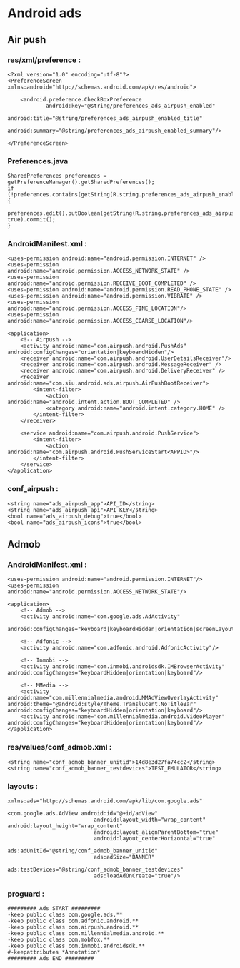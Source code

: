 Android ads
===========

Air push
---------

### res/xml/preference :

	<?xml version="1.0" encoding="utf-8"?>
	<PreferenceScreen xmlns:android="http://schemas.android.com/apk/res/android">

		<android.preference.CheckBoxPreference
				android:key="@string/preferences_ads_airpush_enabled"
				android:title="@string/preferences_ads_airpush_enabled_title"
				android:summary="@string/preferences_ads_airpush_enabled_summary"/>

	</PreferenceScreen>


### Preferences.java

	SharedPreferences preferences = getPreferenceManager().getSharedPreferences();
	if (!preferences.contains(getString(R.string.preferences_ads_airpush_enabled))) {
		preferences.edit().putBoolean(getString(R.string.preferences_ads_airpush_enabled), true).commit();
	}


### AndroidManifest.xml :

    <uses-permission android:name="android.permission.INTERNET" />
	<uses-permission android:name="android.permission.ACCESS_NETWORK_STATE" />
	<uses-permission android:name="android.permission.RECEIVE_BOOT_COMPLETED" />
	<uses-permission android:name="android.permission.READ_PHONE_STATE" />
	<uses-permission android:name="android.permission.VIBRATE" />
	<uses-permission android:name="android.permission.ACCESS_FINE_LOCATION"/>
    <uses-permission android:name="android.permission.ACCESS_COARSE_LOCATION"/>

	<application>
		<!-- Airpush -->
		<activity android:name="com.airpush.android.PushAds" android:configChanges="orientation|keyboardHidden"/>
		<receiver android:name="com.airpush.android.UserDetailsReceiver"/>
		<receiver android:name="com.airpush.android.MessageReceiver" />
		<receiver android:name="com.airpush.android.DeliveryReceiver" />
		<receiver android:name="com.siu.android.ads.airpush.AirPushBootReceiver">
			<intent-filter>
				<action android:name="android.intent.action.BOOT_COMPLETED" />
				<category android:name="android.intent.category.HOME" />
			</intent-filter>
		</receiver>

		<service android:name="com.airpush.android.PushService">
			<intent-filter>
				<action android:name="com.airpush.android.PushServiceStart<APPID>"/>
			</intent-filter>
		</service>
	</application>


### conf_airpush :

    <string name="ads_airpush_app">API_ID</string>
	<string name="ads_airpush_api">API_KEY</string>
	<bool name="ads_airpush_debug">true</bool>
	<bool name="ads_airpush_icons">true</bool>


Admob
------

### AndroidManifest.xml :

	<uses-permission android:name="android.permission.INTERNET"/>
	<uses-permission android:name="android.permission.ACCESS_NETWORK_STATE"/>

	<application>
        <!-- Admob -->
        <activity android:name="com.google.ads.AdActivity"
                  android:configChanges="keyboard|keyboardHidden|orientation|screenLayout|uiMode|screenSize|smallestScreenSize"/>

        <!-- Adfonic -->
        <activity android:name="com.adfonic.android.AdfonicActivity"/>

        <!-- Inmobi -->
        <activity android:name="com.inmobi.androidsdk.IMBrowserActivity" android:configChanges="keyboardHidden|orientation|keyboard"/>

        <!-- MMedia -->
        <activity android:name="com.millennialmedia.android.MMAdViewOverlayActivity" android:theme="@android:style/Theme.Translucent.NoTitleBar" android:configChanges="keyboardHidden|orientation|keyboard"/>
        <activity android:name="com.millennialmedia.android.VideoPlayer" android:configChanges="keyboardHidden|orientation|keyboard"/>
    </application>


### res/values/conf_admob.xml :

    <string name="conf_admob_banner_unitid">14d8e3d27fa74cc2</string>
    <string name="conf_admob_banner_testdevices">TEST_EMULATOR</string>


### layouts :

	xmlns:ads="http://schemas.android.com/apk/lib/com.google.ads"

	<com.google.ads.AdView android:id="@+id/adView"
                               android:layout_width="wrap_content" android:layout_height="wrap_content"
                               android:layout_alignParentBottom="true"
                               android:layout_centerHorizontal="true"
                               ads:adUnitId="@string/conf_admob_banner_unitid"
                               ads:adSize="BANNER"
                               ads:testDevices="@string/conf_admob_banner_testdevices"
                               ads:loadAdOnCreate="true"/>


### proguard :

	######### Ads START #########
	-keep public class com.google.ads.**
	-keep public class com.adfonic.android.**
	-keep public class com.airpush.android.**
	-keep public class com.millennialmedia.android.**
	-keep public class com.mobfox.**
	-keep public class com.inmobi.androidsdk.**
	#-keepattributes *Annotation*
	######### Ads END #########